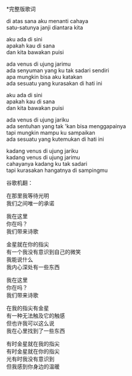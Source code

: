 \*完整版歌词  

di atas sana aku menanti cahaya  
satu-satunya janji diantara kita

aku ada di sini  
apakah kau di sana  
dan kita bawakan puisi

ada venus di ujung jarimu  
ada senyuman yang ku tak sadari sendiri  
apa mungkin bisa aku katakan  
ada sesuatu yang kurasakan di hati ini

aku ada di sini  
apakah kau di sana  
dan kita bawakan puisi

ada venus di ujung jariku  
ada sentuhan yang tak 'kan bisa menggapainya  
tapi mungkin mampu ku sampaikan  
ada sesuatu yang kutemukan di hati ini

kadang venus di ujung jariku  
kadang venus di ujung jarimu  
cahayanya kadang ku tak sadari  
tapi kurasakan hangatnya di sampingmu

谷歌机翻：

在那里我等待光明  
我们之间唯一的承诺

我在这里  
你在吗？  
我们带来诗歌

金星就在你的指尖  
有一个我没有意识到自己的微笑  
我能说什么  
我内心深处有一些东西

我在这里  
你在吗？  
我们带来诗歌
 
在我的指尖有金星  
有一种无法触及它的触感  
但也许我可以这么说  
我在心里找到了一些东西

有时金星就在我的指尖  
有时金星就在你的指尖  
光有时我没有意识到  
但我感到你身边的温暖
